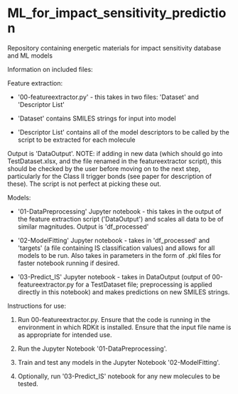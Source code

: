 # ML_for_impact_sensitivity_prediction
Repository containing energetic materials for impact sensitivity database and ML models

Information on included files:

Feature extraction:
  - '00-featureextractor.py' - this takes in two files: 'Dataset' and 'Descriptor List'
 
  - 'Dataset' contains SMILES strings for input into model

  - 'Descriptor List' contains all of the model descriptors to be called by the script to be extracted for each molecule

Output is 'DataOutput'. NOTE: if adding in new data (which should go into TestDataset.xlsx, and the file renamed in the featureextractor script), this should be checked by the   user before moving on to the next step, particularly for the Class II trigger bonds (see paper for description of these). The script is not perfect at picking these out.

Models:
  - '01-DataPreprocessing' Jupyter notebook - this takes in the output of the feature extraction script ('DataOutput') and scales all data to be of similar magnitudes. Output is 'df_processed'

  - '02-ModelFitting' Jupyter notebook - takes in 'df_processed' and 'targets' (a file containing IS classification values) and allows for all models to be run. Also takes in parameters in the form of .pkl files for faster notebook running if desired.

  - '03-Predict_IS' Jupyter notebook - takes in DataOutput (output of 00-featureextractor.py for a TestDataset file; preprocessing is applied directly in this notebook) and makes predictions on new SMILES strings.


Instructions for use:

1. Run 00-featureextractor.py. Ensure that the code is running in the environment in which RDKit is installed. Ensure that the input file name is as appropriate for intended use.

2. Run the Jupyter Notebook '01-DataPreprocessing'.

3. Train and test any models in the Jupyter Notebook '02-ModelFitting'.

4. Optionally, run '03-Predict_IS' notebook for any new molecules to be tested.
